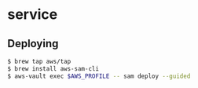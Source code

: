 # service

## Deploying

```bash
$ brew tap aws/tap
$ brew install aws-sam-cli
$ aws-vault exec $AWS_PROFILE -- sam deploy --guided
```
